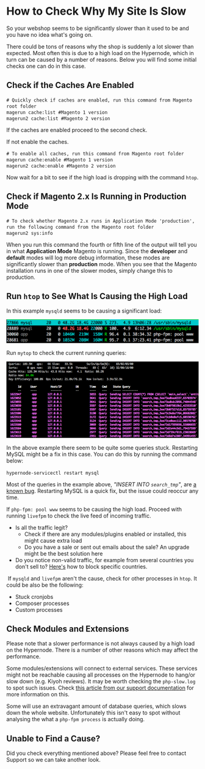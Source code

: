 <!-- source: https://support.hypernode.com/en/troubleshooting/performance/how-to-check-why-my-site-is-slow/ -->
# How to Check Why My Site Is Slow

So your webshop seems to be significantly slower than it used to be and you have no idea what's going on. 

There could be tons of reasons why the shop is suddenly a lot slower than expected. Most often this is due to a high load on the Hypernode, which in turn can be caused by a number of reasons. Below you will find some initial checks one can do in this case.


Check if the Caches Are Enabled
-------------------------------

```nginx
# Quickly check if caches are enabled, run this command from Magento root folder
magerun cache:list #Magento 1 version
magerun2 cache:list #Magento 2 version
```
If the caches are enabled proceed to the second check.

If not enable the caches.

```nginx
# To enable all caches, run this command from Magento root folder
magerun cache:enable #Magento 1 version
magerun2 cache:enable #Magento 2 version
```
Now wait for a bit to see if the high load is dropping with the command `htop`.

Check if Magento 2.x Is Running in Production Mode
--------------------------------------------------

```nginx
# To check whether Magento 2.x runs in Application Mode 'production', run the following command from the Magento root folder
magerun2 sys:info
```
When you run this command the fourth or fifth line of the output will tell you in what **Application Mode** Magento is running. Since the **developer** and **default** modes will log more debug information, these modes are significantly slower than **production** mode. When you see that the Magento installation runs in one of the slower modes, simply change this to production.

Run `htop` to See What Is Causing the High Load
-----------------------------------------------

In this example `mysqld` seems to be causing a significant load:

![](_res/_73VZWXgpLEHI4Y3d5g9B51OqgB3Us1zdQ.png)

Run `mytop` to check the current running queries:

![](_res/enlxwMnSBCiscwZPpRTQawJoSdzqPNlO4g.png)

In the above example there seem to be quite some queries stuck. Restarting MySQL might be a fix in this case. You can do this by running the command below:

`hypernode-servicectl restart mysql`

Most of the queries in the example above, *"INSERT INTO `search_tmp`"*, are [a known bug](https://github.com/magento/magento2/issues/15545). Restarting MySQL is a quick fix, but the issue could reoccur any time.

If `php-fpm: pool www` seems to be causing the high load. Proceed with running `livefpm` to check the live feed of incoming traffic.

* Is all the traffic legit?
	+ Check if there are any modules/plugins enabled or installed, this might cause extra load
	+ Do you have a sale or sent out emails about the sale? An upgrade might be the best solution here
* Do you notice non-valid traffic, for example from several countries you don't sell to? [Here's](https://support.hypernode.com/en/hypernode/nginx/how-to-block-your-webshop-for-specific-countries) how to block specific countries.

 If `mysqld` and `livefpm` aren't the cause, check for other processes in `htop`. It could be also be the following:

* Stuck cronjobs
* Composer processes
* Custom processes

Check Modules and Extensions
----------------------------

Please note that a slower performance is not always caused by a high load on the Hypernode. There is a number of other reasons which may affect the performance.

Some modules/extensions will connect to external services. These services might not be reachable causing all processes on the Hypernode to hang/or slow down (e.g. Kiyoh reviews). It may be worth checking the `php-slow.log` to spot such issues. Check [this article from our support documentation](https://support.hypernode.com/en/troubleshooting/performance/how-to-spot-slow-extensions-using-the-php-slow-logs#Usage) for more information on this.

Some will use an extravagant amount of database queries, which slows down the whole website. Unfortunately this isn't easy to spot without analysing the what a `php-fpm process` is actually doing.

Unable to Find a Cause?
-----------------------

Did you check everything mentioned above? Please feel free to contact Support so we can take another look.
